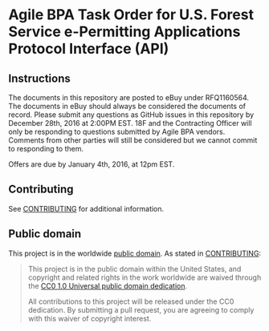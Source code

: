 # Agile BPA Task Order for U.S. Forest Service e-Permitting Applications Protocol Interface (API)

## Instructions

The documents in this repository are posted to eBuy under RFQ1160564. The documents in eBuy should always be considered the documents of record. Please submit any questions as GitHub issues in this repository by December 28th, 2016 at 2:00PM EST. 18F and the Contracting Officer will only be responding to questions submitted by Agile BPA vendors. Comments from other parties will still be considered but we cannot commit to responding to them.

Offers are due by January 4th, 2016, at 12pm EST.

## Contributing

See [CONTRIBUTING](CONTRIBUTING.md) for additional information.


## Public domain

This project is in the worldwide [public domain](LICENSE.md). As stated in [CONTRIBUTING](CONTRIBUTING.md):

> This project is in the public domain within the United States, and copyright and related rights in the work worldwide are waived through the [CC0 1.0 Universal public domain dedication](https://creativecommons.org/publicdomain/zero/1.0/).
>
> All contributions to this project will be released under the CC0 dedication. By submitting a pull request, you are agreeing to comply with this waiver of copyright interest.
